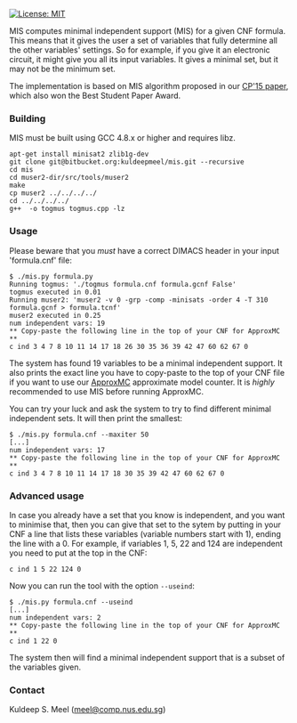 [![License: MIT](https://img.shields.io/badge/License-MIT-yellow.svg)](https://opensource.org/licenses/MIT)

MIS computes minimal independent support (MIS) for a given CNF formula. This means that it gives the user a set of variables that fully determine all the other variables' settings. So for example, if you give it an electronic circuit, it might give you all its input variables. It gives a minimal set, but it may not be the minimum set.

The implementation is based on MIS algorithm proposed in our [CP'15 paper](http://link.springer.com/article/10.1007/s10601-015-9204-z), which also won the Best Student Paper Award.

### Building
MIS must be built using GCC 4.8.x or higher and requires libz.

```
apt-get install minisat2 zlib1g-dev
git clone git@bitbucket.org:kuldeepmeel/mis.git --recursive
cd mis
cd muser2-dir/src/tools/muser2
make
cp muser2 ../../../../
cd ../../../../
g++  -o togmus togmus.cpp -lz
```

### Usage
Please beware that you *must* have a correct DIMACS header in your input 'formula.cnf' file:

```
$ ./mis.py formula.py
Running togmus: './togmus formula.cnf formula.gcnf False'
togmus executed in 0.01
Running muser2: 'muser2 -v 0 -grp -comp -minisats -order 4 -T 310 formula.gcnf > formula.tcnf'
muser2 executed in 0.25
num independent vars: 19
** Copy-paste the following line in the top of your CNF for ApproxMC **
c ind 3 4 7 8 10 11 14 17 18 26 30 35 36 39 42 47 60 62 67 0
```
The system has found 19 variables to be a minimal independent support. It also prints the exact line you have to copy-paste to the top of your CNF file if you want to use our [ApproxMC](https://github.com/meelgroup/approxmc) approximate model counter. It is *highly* recommended to use MIS before running ApproxMC.


You can try your luck and ask the system to try to find different minimal independent sets. It will then print the smallest:

```
$ ./mis.py formula.cnf --maxiter 50
[...]
num independent vars: 17
** Copy-paste the following line in the top of your CNF for ApproxMC **
c ind 3 4 7 8 10 11 14 17 18 30 35 39 42 47 60 62 67 0
```

### Advanced usage
In case you already have a set that you know is independent, and you want to minimise that, then you can give that set to the sytem by putting in your CNF a line that lists these variables (variable numbers start with 1), ending the line with a 0. For example, if variables 1, 5, 22 and 124 are independent you need to put at the top in the CNF:

```
c ind 1 5 22 124 0
```

Now you can run the tool with the option `--useind`:
```
$ ./mis.py formula.cnf --useind
[...]
num independent vars: 2
** Copy-paste the following line in the top of your CNF for ApproxMC **
c ind 1 22 0
```

The system then will find a minimal independent support that is a subset of the variables given.

### Contact ###

Kuldeep S. Meel (meel@comp.nus.edu.sg)
